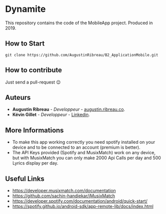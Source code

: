 # Dynamite
This repository contains the code of the MobileApp project. Produced in 2019.

## How to Start
```
git clone https://github.com/AugustinRibreau/B2_ApplicationMobile.git
```

## How to contribute

Just send a pull-request 😉

## Auteurs
- <b>Augustin Ribreau</b> - <i>Developpeur</i> - <a href="https://augustin.ribreau.co/">augustin.ribreau.co</a>.
- <b>Kévin Gillet</b> - <i>Developpeur</i> - <a href="https://www.linkedin.com/in/k%C3%A9vin-gillet-50b25b175/">Linkedin</a>.

## More Informations
- To make this app working correctly you need spotify installed on your device and to be connected to an account (premium is better).
- The API Keys provided (Spotify and MusixMatch) work on any device, but with MusixMatch you can only make 2000 Api Calls per day and 500 Lyrics display per day.

## Useful Links
- https://developer.musixmatch.com/documentation
- https://github.com/sachin-handiekar/jMusixMatch
- https://developer.spotify.com/documentation/android/quick-start/
- https://spotify.github.io/android-sdk/app-remote-lib/docs/index.html
